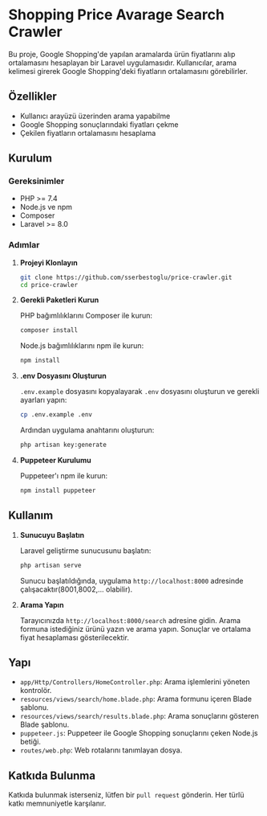 # Shopping Price Avarage Search Crawler

Bu proje, Google Shopping'de yapılan aramalarda ürün fiyatlarını alıp ortalamasını hesaplayan bir Laravel uygulamasıdır. Kullanıcılar, arama kelimesi girerek Google Shopping'deki fiyatların ortalamasını görebilirler.

## Özellikler

- Kullanıcı arayüzü üzerinden arama yapabilme
- Google Shopping sonuçlarındaki fiyatları çekme
- Çekilen fiyatların ortalamasını hesaplama

## Kurulum

### Gereksinimler

- PHP >= 7.4
- Node.js ve npm
- Composer
- Laravel >= 8.0

### Adımlar

1. **Projeyi Klonlayın**

    ```bash
    git clone https://github.com/sserbestoglu/price-crawler.git
    cd price-crawler
    ```

2. **Gerekli Paketleri Kurun**

    PHP bağımlılıklarını Composer ile kurun:

    ```bash
    composer install
    ```

    Node.js bağımlılıklarını npm ile kurun:

    ```bash
    npm install
    ```
3. **.env Dosyasını Oluşturun**

    `.env.example` dosyasını kopyalayarak `.env` dosyasını oluşturun ve gerekli ayarları yapın:

    ```bash
    cp .env.example .env
    ```

    Ardından uygulama anahtarını oluşturun:

    ```bash
    php artisan key:generate
    ```

4. **Puppeteer Kurulumu**

    Puppeteer'ı npm ile kurun:

    ```bash
    npm install puppeteer
    ```

## Kullanım

1. **Sunucuyu Başlatın**

    Laravel geliştirme sunucusunu başlatın:

    ```bash
    php artisan serve
    ```

    Sunucu başlatıldığında, uygulama `http://localhost:8000` adresinde çalışacaktır(8001,8002,... olabilir).

2. **Arama Yapın**

    Tarayıcınızda `http://localhost:8000/search` adresine gidin. Arama formuna istediğiniz ürünü yazın ve arama yapın. Sonuçlar ve ortalama fiyat hesaplaması gösterilecektir.

## Yapı

- `app/Http/Controllers/HomeController.php`: Arama işlemlerini yöneten kontrolör.
- `resources/views/search/home.blade.php`: Arama formunu içeren Blade şablonu.
- `resources/views/search/results.blade.php`: Arama sonuçlarını gösteren Blade şablonu.
- `puppeteer.js`: Puppeteer ile Google Shopping sonuçlarını çeken Node.js betiği.
- `routes/web.php`: Web rotalarını tanımlayan dosya.

## Katkıda Bulunma

Katkıda bulunmak isterseniz, lütfen bir `pull request` gönderin. Her türlü katkı memnuniyetle karşılanır.

